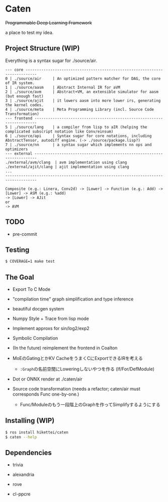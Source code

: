 # Caten

~~Programmable Deep Learning Framework~~

a place to test my idea.

## Project Structure (WIP)

Everything is a syntax sugar for ./source/air.

```
--- core ---------------------------------------------------------------------------
0 | ./source/air     | An optimized pattern matcher for DAG, the core of IR system.
1 | ./source/aasm    | Abstract Internal IR for aVM 
2 | ./source/avm     | Abstract+VM, an extensible simulator for aasm (but enough fast)
3 | ./source/ajit    | it lowers aasm into more lower irs, generating the kernel codes.
4 | ./source/meta    | Meta Programming Library (incl. Source Code Transformation)
--- frontend -----------------------------------------------------------------------
5 | ./source/lang    | a compiler from lisp to aIR (helping the complicated subscript notation like Conv/einsum) 
6 | ./source/api     | Syntax sugar for core notations, including AbstractTensor, autodiff engine. (-> ./source/package.lisp?)
7 | ./source/nn      | a syntax sugar which implements nn ops and optimizers
--- external -----------------------------------------------------------------------
./external/avm/clang  | avm implementation using clang
./external/ajit/clang | ajit implementation using clang
...
------------------------------------------------------------------------------------
```

```
Composite (e.g.: Linera, Conv2d) -> [Lower] -> Function (e.g.: Add) -> [Lower] -> ASM (e.g.: %add)
-> [Lower] -> AJit
or
-> AVM
```

## TODO

- pre-commit

## Testing

```sh
$ COVERAGE=1 make test
```

## The Goal

- Export To C Mode

- "compilation time" graph simplification and type inference

- beautiful docgen system

- Numpy Style + Trace from lisp mode

- Implement approxs for sin/log2/exp2

- Symbolic Compilation

- (In the future) reimplement the frontend in Coalton

- MoEのGatingとかKV CacheをうまくCにExportできるIRを考える

    - `:Graph`の名前空間にLoweringしないやつを作る (If/For/DefModule)

- Dot or ONNX render at ./caten/air

- Source code transformation (needs a refactor; caten/air must corresponds Func one-by-one.)

    - Func/Moduleのもう一段階上のGraphを作ってSimplifyするようにする

## Installing (WIP)

```sh
$ ros install hikettei/caten
$ caten --help
```

## Dependencies

- trivia

- alexandria

- rove

- cl-ppcre
